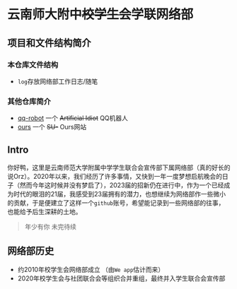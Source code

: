# 云南师大附中~~校学生会~~学联网络部

## 项目和文件结构简介

### 本仓库文件结构

* `log`存放网络部工作日志/随笔

### 其他仓库简介

* [qq-robot](https://github.com/SF-ND/qq-robot) 一个 ~~Artificial Idiot~~ QQ机器人
* [ours](https://github.com/SF-ND/ours) 一个 ~~SU-~~ Ours网站
## Intro
你好鸭，这里是云南师范大学附属中学学生联合会宣传部下属网络部（真的好长的说Orz）。2020年以来，我们经历了许多事情，又快到一年一度梦想启航晚会的日子（然而今年这时候并没有梦启了），2023届的招新仍在进行中，作为一个已经成为时代的眼泪的21届，我感受到23届拥有的潜力，也想继续为网络部作一些微小的贡献，于是便建立了这样一个`github`账号，希望能记录到一些网络部的往事，也能给予后生深耕的土地。

> 年少有你 未完待续

## 网络部历史

* 约2010年校学生会网络部成立 （由`We app`估计而来）
* 2020年校学生会与社团联合会等组织合并重组，最终并入学生联合会宣传部
